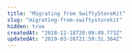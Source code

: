 ```yaml
---
title: "Migrating from SwiftyStoreKit"
slug: "migrating-from-swiftystorekit"
hidden: true
createdAt: "2018-12-18T20:09:49.773Z"
updatedAt: "2019-03-26T21:59:31.364Z"
---
```

